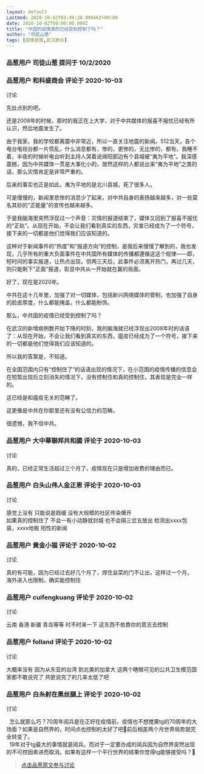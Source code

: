 ```yaml
---
layout: default
Lastmod: 2020-10-02T03:49:28.894462+00:00
date: 2020-10-02T00:00:00.000Z
title: "中国的疫情真的已经受到控制了吗？"
author: "司徒山葱"
tags: [疫情发展,武汉肺炎]
---
```



### 品葱用户 **司徒山葱** 提问于 10/2/2020
    

    
                

### 品葱用户 **和科盛商会** 评论于 2020-10-03
讨论

        
先扯点别的吧。  
  
还是2008年的时候，那时的我正在上大学，对于中共媒体的报喜不报忧已经有所认识，然后地震发生了。  
  
由于我家，我的学校都离震中非常近，所以一直关注地震的新闻。512当天，各个电台电视台都一片慌乱，什么消息都有，惨的，更惨的，无比惨的，都有。我睡不着，半夜的时候听电台听到主持人哭着说绵阳那边有个县城被“夷为平地”。我深感震撼，因为中共媒体一贯是大事化小的，居然这样的人都说出来“夷为平地”之类的话，那么灾情肯定是非常严重的。  
  
后来的事实也正是如此。夷为平地的是北川县城，死了很多人。  
  
可是慢慢的，新闻里悲惨的消息少了起来，对中共自身的表扬越来越多，对一些莫名其妙的“正能量”的宣传也越来越多。  
  
于是我脑海里突然浮现过一个声音：灾情的报道结束了，媒体又回到了报喜不报忧的“正轨”。从现在开始，不会让我们看到真实的东西，灾害已经成为了一个符号，接下来的一切都是他们觉得我们应该知道的。  
  
  
这种对于新闻事件的“热度”和“报道方向”的控制，是我后来慢慢了解到的，我也发现，几乎所有的重大负面事件在中共国所有媒体的传播都遵循这这个规律——即，短时间的事实报道，让热点出现，但两三天后，此事件必须离开热门，再过几天，则只能剩下“正面”报道，彰显中共从一开始就在赢的局面。  
  
好了，现在是2020年。  
  
中共在这十几年里，加强了对一切媒体，包括新兴网络媒体的管制，也加强了自身的脸皮厚度，什么都能掩盖，什么都能粉饰。  
  
那么，中共国的疫情已经受到控制了吗？  
  
在武汉的新增病例数开始下降的时刻，我的脑海就已经浮现出2008年时的话语了：从现在开始，不会让我们看到真实的东西，瘟疫已经成为了一个符号，接下来的一切都是他们觉得我们应该知道的。  
  
所以我的答案是，不知道。  
  
在全国范围内只有“控制住了”的话语出现的情况下，在小范围的疫情传播的信息会在短暂出现后立刻消失的情况下，没有控制住和真的控制住，其表现是完全一样的。  
  
这已经是和瘟疫无关的范畴了。  
  
这更像是中共在你那里还有没有公信力的范畴。  
  
很遗憾，我不信中共。
        
                

### 品葱用户 **大中華聯邦共和國** 评论于 2020-10-03
讨论

        
真的，已经正常生活超过三个月了，疫情现在只是增加收费的理由而已。
        
                

### 品葱用户 **白头山伟人金正恩** 评论于 2020-10-03
讨论

        
感觉上没有 只能说是趋缓 没有大规模的社区传染爆开  
如果真的控制住了 不会一有小动静就封城 也不会隔三岔五放出 检测出xxxx包装，xxxx地板 阳性的新闻
        
                

### 品葱用户 **黄金小猫** 评论于 2020-10-02
讨论

        
真的有可能，因为已经过去好几个月了，焊住韭菜的门不让出，这样过一个月，  
海外进入也限制，确实能控制住
        
                

### 品葱用户 **cuifengkuang** 评论于 2020-10-02
讨论

        
云南 香港 新疆 青岛等等 时不时来一下 这东西不依靠你的意志去控制
        
                

### 品葱用户 **folland** 评论于 2020-10-02
讨论

        
大概率没有 因为从东亚的台湾 到北美的加拿大 这两个瞎眼可见的公共卫生模范国家都不敢说完了 共匪说完了的几率太低了吧
        
                

### 品葱用户 **白糸射在黑丝腿上** 评论于 2020-10-02
讨论

        
  怎么就那么巧？70周年阅兵是在正好在疫情前。疫情也不想搅黄tg的70周年的大场面？如果是自然界的，时间点也控制的太好了吧🤔前后相差两个月世界局势就完全转变了。       
  19年对于tg最大的事情就是阅兵。而对于一定要办成的阅兵因为自然界突然出现的不可控因素进而取消。如果有这样一个平行世界的结果你觉得tg能够接受吗？🤔
        
                





> [点击品葱原文参与讨论](https://pincong.rocks/question/31663)

